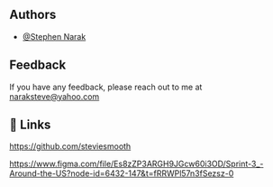 
## Authors

- [@Stephen Narak](https://github.com/steviesmooth)


## Feedback

If you have any feedback, please reach out to me at naraksteve@yahoo.com


## 🔗 Links
https://github.com/steviesmooth

https://www.figma.com/file/Es8zZP3ARGH9JGcw60i3OD/Sprint-3_-Around-the-US?node-id=6432-147&t=fRRWPl57n3fSezsz-0